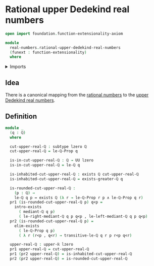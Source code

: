# Rational upper Dedekind real numbers

```agda
open import foundation.function-extensionality-axiom

module
  real-numbers.rational-upper-dedekind-real-numbers
  (funext : function-extensionality)
  where
```

<details><summary>Imports</summary>

```agda
open import elementary-number-theory.rational-numbers funext
open import elementary-number-theory.strict-inequality-rational-numbers funext

open import foundation.conjunction funext
open import foundation.dependent-pair-types
open import foundation.existential-quantification funext
open import foundation.logical-equivalences funext
open import foundation.subtypes funext
open import foundation.universe-levels

open import real-numbers.upper-dedekind-real-numbers funext
```

</details>

## Idea

There is a canonical mapping from the
[rational numbers](elementary-number-theory.rational-numbers.md) to the
[upper Dedekind real numbers](real-numbers.upper-dedekind-real-numbers.md).

## Definition

```agda
module _
  (q : ℚ)
  where

  cut-upper-real-ℚ : subtype lzero ℚ
  cut-upper-real-ℚ = le-ℚ-Prop q

  is-in-cut-upper-real-ℚ : ℚ → UU lzero
  is-in-cut-upper-real-ℚ = le-ℚ q

  is-inhabited-cut-upper-real-ℚ : exists ℚ cut-upper-real-ℚ
  is-inhabited-cut-upper-real-ℚ = exists-greater-ℚ q

  is-rounded-cut-upper-real-ℚ :
    (p : ℚ) →
    le-ℚ q p ↔ exists ℚ (λ r → le-ℚ-Prop r p ∧ le-ℚ-Prop q r)
  pr1 (is-rounded-cut-upper-real-ℚ p) q<p =
    intro-exists
      ( mediant-ℚ q p)
      ( le-right-mediant-ℚ q p q<p , le-left-mediant-ℚ q p q<p)
  pr2 (is-rounded-cut-upper-real-ℚ p) =
    elim-exists
      ( le-ℚ-Prop q p)
      ( λ r (r<p , q<r) → transitive-le-ℚ q r p r<p q<r)

  upper-real-ℚ : upper-ℝ lzero
  pr1 upper-real-ℚ = cut-upper-real-ℚ
  pr1 (pr2 upper-real-ℚ) = is-inhabited-cut-upper-real-ℚ
  pr2 (pr2 upper-real-ℚ) = is-rounded-cut-upper-real-ℚ
```
